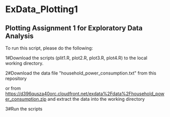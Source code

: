 # ExData_Plotting1
<h2>Plotting Assignment 1 for Exploratory Data Analysis</h2>

To run this script, please do the following:

1#Download the scripts (plit1.R, plot2.R, plot3.R, plot4.R) to the local working directory.

2#Download the data file "household_power_consumption.txt" from this repository

or from https://d396qusza40orc.cloudfront.net/exdata%2Fdata%2Fhousehold_power_consumption.zip and extract the data into the working directory

3#Run the scripts
